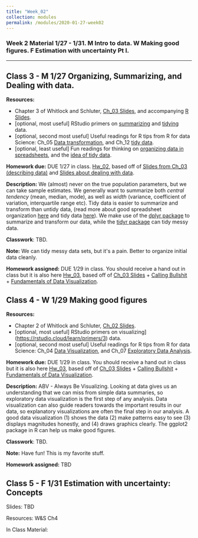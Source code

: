 ```yaml
---
title: "Week_02"
collection: modules
permalink: /modules/2020-01-27-week02
---
```


### Week 2 Material 1/27 - 1/31. M Intro to data. W Making good figures. F Estimation with uncertainty Pt I.

<!-- ## Jump to sections on this page

- [Class 3 - M 1/27 Organizing, Summarizing, and Dealing with data.](#class-3)
- [Class 4 - W 1/29 Making good figures](#class-4---w-1/29-making-good-figures)
- [Class 5 - F 1/31 Estimation with uncertainty: Concepts](#class-5-f-1/31-estimation-with-uncertainty:-concepts) -->

---

## Class 3 - M 1/27 Organizing, Summarizing, and Dealing with data.


**Resources:**
- Chapter 3 of Whitlock and Schluter, [Ch_03 Slides](https://drive.google.com/uc?export=download&id=1Jc2R21KqvKaZjbl3j-V0X89e-Iy-aK87), and accompanying  [R Slides](https://drive.google.com/open?id=1PxsOljXIuhT_iAsUqpuajYPeZnmuUZZP).
- [optional, most useful] RStudio primers on [summarizing](https://rstudio.cloud/learn/primers/2) and [tidying](https://rstudio.cloud/learn/primers/4) data.
- [optional, second most useful] Useful readings for R tips from R for data Science: Ch_05 [Data transformation](https://r4ds.had.co.nz/transform.html), and Ch_12 [tidy data](https://r4ds.had.co.nz/tidy-data.html).
- [optional, least useful] Fun readings for thinking on [organizing data in spreadsheets](https://www.tandfonline.com/doi/full/10.1080/00031305.2017.1375989), and the [idea of tidy data](https://www.jstatsoft.org/article/view/v059i10/v59i10.pdf).

**Homework due:** DUE 1/27 in class. [Hw_02](https://drive.google.com/uc?export=download&id=0Bze1RelLJCQRdUNoYjRxQWVSTGVjMk9oTWhlUXB4NnhQMjdV), based off of [Slides from Ch_03 (describing data)](https://drive.google.com/uc?export=download&id=1Jc2R21KqvKaZjbl3j-V0X89e-Iy-aK87)  and [Slides about dealing with data](https://drive.google.com/uc?export=download&id=1PxsOljXIuhT_iAsUqpuajYPeZnmuUZZP).

**Description:** We (almost) never on the true population parameters, but we can take sample estimates. We generally want to summarize both *central tendency* (mean, median, mode), as well as *width* (variance, coefficient of variation, interquartile range etc). Tidy data is easier to summarize and transform than untidy data, (read more about good spreadsheet organization [here](https://www.tandfonline.com/doi/full/10.1080/00031305.2017.1375989) and tidy data [here](https://www.jstatsoft.org/article/view/v059i10/v59i10.pdf)). We make use of the [dplyr package](https://dplyr.tidyverse.org/) to summarize and transform our data, while the [tidyr package](https://tidyr.tidyverse.org/) can tidy messy data.

**Classwork**: TBD.

**Note:** We can tidy messy data sets, but it's a pain. Better to organize initial data cleanly.


**Homework assigned:**  DUE 1/29 in class. You should receive a hand out in class but it is also here [Hw_03](https://drive.google.com/uc?export=download&id=1Uc7DwRYj0GYG_yAk3wmuMTCkuQxfnoCD), based off of [Ch_03 Slides](https://drive.google.com/uc?export=download&id=10u34nhPadkPAiTB9wv8NDaeCIYj9NNQW) + [Calling Bullshit](https://callingbullshit.org/videos.html) + [Fundamentals of Data Visualization](https://serialmentor.com/dataviz/).


## Class 4 - W 1/29 Making good figures

**Resources:**
- Chapter 2 of Whitlock and Schluter, [Ch_02 Slides](https://drive.google.com/uc?export=download&id=10u34nhPadkPAiTB9wv8NDaeCIYj9NNQW).
- [optional, most useful] RStudio primers on visualizing](https://rstudio.cloud/learn/primers/3) data.
- [optional, second most useful] Useful readings for R tips from R for data Science: Ch_04 [Data Visualization](https://r4ds.had.co.nz/data-visualisation.html), and Ch_07 [Exploratory Data Analysis](https://r4ds.had.co.nz/exploratory-data-analysis.html).


**Homework due:**  DUE 1/29 in class. You should receive a hand out in class but it is also here [Hw_03](https://drive.google.com/uc?export=download&id=1Uc7DwRYj0GYG_yAk3wmuMTCkuQxfnoCD), based off of [Ch_03 Slides](https://drive.google.com/uc?export=download&id=10u34nhPadkPAiTB9wv8NDaeCIYj9NNQW) + [Calling Bullshit](https://callingbullshit.org/videos.html) + [Fundamentals of Data Visualization](https://serialmentor.com/dataviz/).

**Description:** ABV - Always Be Visualizing. Looking at data gives us an understanding that we can miss from simple data summaries, so exploratory data visualization is the first step of any analysis. Data visualization can also guide readers towards the important results in our data, so explanatory visualizations are often the final step in our analysis. A good data visualization (1) shows the data (2) make patterns easy to see (3) displays magnitudes honestly, and (4) draws graphics clearly. The ggplot2 package in R can help us make good figures.

**Classwork**: TBD.

**Note:** Have fun! This is my favorite stuff.


**Homework assigned:** TBD

## Class 5 - F 1/31 Estimation with uncertainty: Concepts

Slides: TBD

Resources: W&S Ch4

In Class Material:



